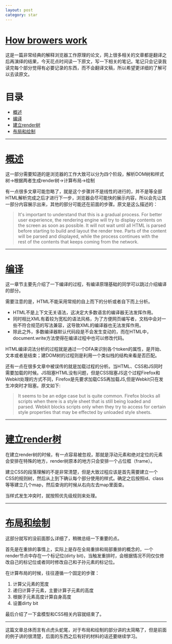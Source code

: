 ```yaml
---
layout: post
category: star
---
```


# [How browers work](http://taligarsiel.com/Projects/howbrowserswork1.htm)

这是一篇非常经典的解释浏览器工作原理的论文，网上很多相关的文章都是翻译之后再演绎的结果，今天花点时间读一下原文，写一下相关的笔记。笔记只会记录我读完每个部分觉得有必要记录的东西，而不会翻译文稿，所以希望更详细的了解可以去读原文。

# 目录

- [概述](#概述)
- [编译](#编译)
- [建立render树](#建立render树)
- [布局和绘制](#布局和绘制)

---

# [概述](#概述)

这一部分需要知道的是浏览器的工作大致可以分为四个阶段，解析DOM树和样式树->根据两者生成render树->计算布局->绘制

有一点很多文章可能忽略了，就是这个步骤并不是线性的进行的，并不是等全部HTML解析完成之后才进行下一步，浏览器会尽可能快的展示内容，所以会先让其一部分内容展示出来，其他的部分可能还在前面的步骤。原文是这么描述的：
> It's important to understand that this is a gradual process. For better user experience, the rendering engine will try to display contents on the screen as soon as possible. It will not wait until all HTML is parsed before starting to build and layout the render tree. Parts of the content will be parsed and displayed, while the process continues with the rest of the contents that keeps coming from the network.

---

# [编译](#编译)

这一章节主要先介绍了一下编译的过程，有编译原理基础的同学可以跳过介绍编译的部分。

需要注意的是，HTML不能采用常规的自上而下的分析或者自下而上分析。

- HTML不是上下文无关语法，这决定大多数语言的编译器无法发挥作用。
- 同时相比XML有着较为宽松的语法风格，为了方便网页编写者，文档中会对一些不符合规范的写法兼容，这导致XML的编译器也无法发挥作用。
- 除此之外，多数编译器默认代码段是不会发生变动的，而在HTML中，document.write方法使得在编译过程中也可以修改代码。

HTML编译词法分析的过程就是通过一个DFA来识别各个token的属性，是开始、文本或者是结束；建DOM树的过程则是利用一个类似栈的结构来看是否匹配。

还有一点在很多文章中被误传的就是加载过程的分析。当HTML、CSS和JS同时需要加载的时候。JS阻塞HTML没有问题，但是CSS阻塞JS这个过程Firefox和Webkit处理的方式不同，Firefox是先要求加载CSS再加载JS,但是Webkit只在发生冲突时才阻塞。原文如下:
> It seems to be an edge case but is quite common. Firefox blocks all scripts when there is a style sheet that is still being loaded and parsed. Webkit blocks scripts only when they try to access for certain style properties that may be effected by unloaded style sheets.

---

# [建立render树](#建立render树)

在建立render树的时候，有一点容易被忽视，那就是浮动元素和绝对定位的元素会安排在特殊的地方，render树原本的地方只会安排一个占位框（frame）。

建立CSS的段落理解的不是非常清楚，但是大致过程应该是首先需要建立一个CSS的规则树，然后从上到下确认每个部分使用的样式。确定之后按照id、class等等建立几个map，然后查询的时候从右向左去map里面查。

当样式发生冲突时，就按照优先级规则来处理。

---

# [布局和绘制](#布局和绘制)

这部分就写的没前面那么详细了，稍微总结一下重要的点。

首先是在重排的事情上，实际上是存在全局重排和局部重排的概念的，一个render节点中存在一个标记位(dirty bit)，当触发重排时，会根据情况不同仅仅修改自己的标记位或者同时修改自己和子孙元素的标记位。

在计算布局的时候，往往遵循一个固定的步骤：

1. 计算父元素的宽度
2. 递归计算子元素，主要计算子元素的高度
3. 根据子元素高度计算自身高度
4. 设置dirty bit

最后介绍了一下盒模型和CSS相关内容就结束了。

---

这篇文章总体而言有点虎头蛇尾，对于布局和绘制的部分讲的太简略了，但是前面的例子讲的很清楚，后面的东西之后有好的材料的话还要继续学习。


